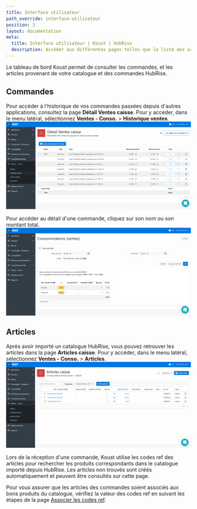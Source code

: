 ```yaml
---
title: Interface utilisateur
path_override: interface-utilisateur
position: 3
layout: documentation
meta:
  title: Interface utilisateur | Koust | HubRise
  description: Accéder aux différentes pages telles que la liste des articles ou celle des commandes. Connectez vos apps et synchronisez vos données.
---
```


Le tableau de bord Koust permet de consulter les commandes, et les articles provenant de votre catalogue et des commandes HubRise.

## Commandes

Pour accéder à l'historique de vos commandes passées depuis d'autres applications, consultez la page **Détail Ventes caisse**. Pour y accéder, dans le menu latéral, sélectionnez **Ventes - Conso.** > **Historique ventes**.
![Interface utilisateur - Liste des commandes](./images/008-koust-orders-page.png)

Pour accéder au détail d'une commande, cliquez sur son nom ou son montant total.
![Interface utilisateur - Détail d'une commande](./images/009-koust-order-details.png)

## Articles

Après avoir importé un catalogue HubRise, vous pouvez retrouver les articles dans la page **Articles caisse**. Pour y accéder, dans le menu latéral, sélectionnez **Ventes - Conso.** > **Articles**.
![Interface utilisateur - Liste des articles](./images/007-koust-articles-page.png)

Lors de la réception d'une commande, Koust utilise les codes ref des articles pour rechercher les produits correspondants dans le catalogue importé depuis HubRise. Les articles non trouvés sont créés automatiquement et peuvent être consultés sur cette page.

Pour vous assurer que les articles des commandes soient associés aux bons produits du catalogue, vérifiez la valeur des codes ref en suivant les étapes de la page [Associer les codes ref](/apps/koust/associer-codes-ref#products).
